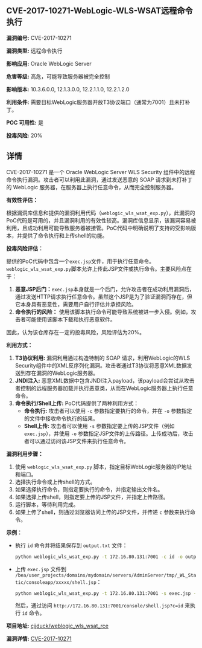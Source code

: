## CVE-2017-10271-WebLogic-WLS-WSAT远程命令执行

**漏洞编号:** CVE-2017-10271

**漏洞类型:** 远程命令执行

**影响应用:** Oracle WebLogic Server

**危害等级:** 高危，可能导致服务器被完全控制

**影响版本:** 10.3.6.0.0, 12.1.3.0.0, 12.2.1.1.0, 12.2.1.2.0

**利用条件:** 需要目标WebLogic服务器开放T3协议端口（通常为7001）且未打补丁。

**POC 可用性:** 是

**投毒风险:** 20%

## 详情

CVE-2017-10271 是一个 Oracle WebLogic Server WLS Security 组件中的远程命令执行漏洞。攻击者可以利用此漏洞，通过发送恶意的 SOAP 请求到未打补丁的 WebLogic 服务器，在服务器上执行任意命令，从而完全控制服务器。

**有效性评估：**

根据漏洞库信息和提供的漏洞利用代码（`weblogic_wls_wsat_exp.py`），此漏洞的PoC代码是可用的，并且漏洞利用的有效性较高。漏洞库信息显示，该漏洞容易被利用，且成功利用可能导致服务器被接管。PoC代码中明确说明了支持的受影响版本，并提供了命令执行和上传shell的功能。

**投毒风险评估：**

提供的PoC代码中包含一个`exec.jsp`文件，用于执行任意命令。`weblogic_wls_wsat_exp.py`脚本允许上传此JSP文件或执行命令。主要风险点在于：

1.  **恶意JSP后门：**`exec.jsp`本身就是一个后门，允许攻击者在成功利用漏洞后，通过发送HTTP请求执行任意命令。虽然这个JSP是为了验证漏洞而存在，但它本身具有恶意性，需要用户自行评估并承担风险。
2.  **命令执行的风险：** 使用该脚本执行命令可能导致系统被进一步入侵。例如，攻击者可能使用该脚本下载和执行恶意软件。

因此，认为该仓库存在一定的投毒风险，风险评估为20%。

**利用方式：**

1.  **T3协议利用:** 漏洞利用通过构造特制的 SOAP 请求，利用WebLogic的WLS Security组件中的XML反序列化漏洞。攻击者通过T3协议将恶意XML数据发送到存在漏洞的WebLogic服务器。
2.  **JNDI注入:** 恶意XML数据中包含JNDI注入payload，该payload会尝试从攻击者控制的远程服务器加载并执行恶意类，从而在WebLogic服务器上执行任意命令。
3.  **命令执行/Shell上传:** PoC代码提供了两种利用方式：
    *   **命令执行:** 攻击者可以使用 `-c` 参数指定要执行的命令，并在 `-o` 参数指定的文件中接收命令执行的结果。
    *   **Shell上传:** 攻击者可以使用 `-s` 参数指定要上传的JSP文件（例如`exec.jsp`），并使用 `-o` 参数指定JSP文件的上传路径。上传成功后，攻击者可以通过访问该JSP文件来执行任意命令。

**漏洞利用步骤：**

1.  使用 `weblogic_wls_wsat_exp.py` 脚本，指定目标WebLogic服务器的IP地址和端口。
2.  选择执行命令或上传shell的方式。
3.  如果选择执行命令，则指定要执行的命令，并指定输出文件名。
4.  如果选择上传shell，则指定要上传的JSP文件，并指定上传路径。
5.  运行脚本，等待利用完成。
6.  如果上传了shell，则通过浏览器访问上传的JSP文件，并传递 `c` 参数来执行命令。

**示例：**

*   执行 `id` 命令并将结果保存到 `output.txt` 文件：
    ```bash
    python weblogic_wls_wsat_exp.py -t 172.16.80.131:7001 -c id -o output.txt
    ```
*   上传 `exec.jsp` 文件到 `/bea/user_projects/domains/mydomain/servers/AdminServer/tmp/_WL_Static/consoleapp/xxxxx/shell.jsp`：
    ```bash
    python weblogic_wls_wsat_exp.py -t 172.16.80.131:7001 -s exec.jsp -o shell.jsp
    ```
    然后，通过访问 `http://172.16.80.131:7001/console/shell.jsp?c=id` 来执行 `id` 命令。

**项目地址:** [cjjduck/weblogic_wls_wsat_rce](https://github.com/cjjduck/weblogic_wls_wsat_rce)

**漏洞详情:** [CVE-2017-10271](https://nvd.nist.gov/vuln/detail/CVE-2017-10271)